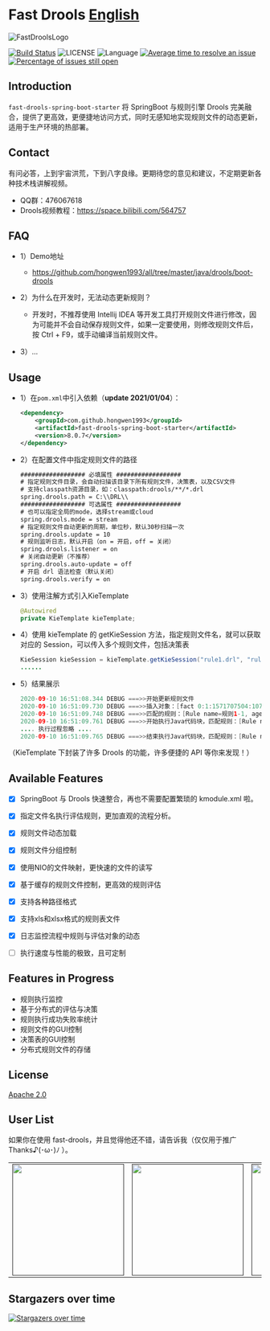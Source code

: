 # Fast Drools [English](./README.md) 


![FastDroolsLogo](https://github.com/hongwen1993/fast-drools-spring-boot-starter/blob/master/logo.png)

[![Build Status](https://travis-ci.org/apache/dubbo.svg?branch=master)](https://github.com/hongwen1993/fast-drools-spring-boot-starter)
![LICENSE](https://img.shields.io/badge/license-Apache--2.0-brightgreen)
![Language](https://img.shields.io/badge/language-JAVA-blue)
[![Average time to resolve an issue](http://isitmaintained.com/badge/resolution/hongwen1993/fast-drools-spring-boot-starter.svg)](http://isitmaintained.com/project/hongwen1993/fast-drools-spring-boot-starter "Average time to resolve an issue")
[![Percentage of issues still open](http://isitmaintained.com/badge/open/hongwen1993/fast-drools-spring-boot-starter.svg)](http://isitmaintained.com/project/hongwen1993/fast-drools-spring-boot-starter "Percentage of issues still open")

## Introduction
`fast-drools-spring-boot-starter` 将 SpringBoot 与规则引擎 Drools 完美融合，提供了更高效，更便捷地访问方式，同时无感知地实现规则文件的动态更新，适用于生产环境的热部署。


## Contact
有问必答，上到宇宙洪荒，下到八字良缘。更期待您的意见和建议，不定期更新各种技术栈讲解视频。

- QQ群：476067618
- Drools视频教程：https://space.bilibili.com/564757


## FAQ
- 1）Demo地址
    - https://github.com/hongwen1993/all/tree/master/java/drools/boot-drools

- 2）为什么在开发时，无法动态更新规则？
    - 开发时，不推荐使用 Intellij IDEA 等开发工具打开规则文件进行修改，因为可能并不会自动保存规则文件，如果一定要使用，则修改规则文件后，按 Ctrl + F9，或手动编译当前规则文件。

- 3）...


## Usage
- 1）在`pom.xml`中引入依赖（**update 2021/01/04**）：

  ```xml
  <dependency>
      <groupId>com.github.hongwen1993</groupId>
      <artifactId>fast-drools-spring-boot-starter</artifactId>
      <version>8.0.7</version>
  </dependency>
  ```
  
- 2）在配置文件中指定规则文件的路径

  ```xml
  ################## 必填属性 ##################
  # 指定规则文件目录，会自动扫描该目录下所有规则文件，决策表，以及CSV文件
  # 支持classpath资源目录，如：classpath:drools/**/*.drl
  spring.drools.path = C:\\DRL\\
  ################## 可选属性 ##################
  # 也可以指定全局的mode，选择stream或cloud
  spring.drools.mode = stream
  # 指定规则文件自动更新的周期，单位秒，默认30秒扫描一次
  spring.drools.update = 10
  # 规则监听日志，默认开启（on = 开启，off = 关闭）
  spring.drools.listener = on
  # 关闭自动更新（不推荐）
  spring.drools.auto-update = off
  # 开启 drl 语法检查（默认关闭）
  spring.drools.verify = on
  ```
  
- 3）使用注解方式引入KieTemplate

  ```java
  @Autowired
  private KieTemplate kieTemplate;
  ```
  
- 4）使用 kieTemplate 的 getKieSession 方法，指定规则文件名，就可以获取对应的 Session，可以传入多个规则文件，包括决策表

  ```java
  KieSession kieSession = kieTemplate.getKieSession("rule1.drl", "rule2.drl");
  ......
  ```
  
- 5）结果展示

  ```java
  2020-09-10 16:51:08.344 DEBUG ===>>开始更新规则文件
  2020-09-10 16:51:09.730 DEBUG ===>>插入对象：[fact 0:1:1571707504:1072693248:1:DEFAULT:NON_TRAIT:java.lang.Double:1.0]；操作规则：null
  2020-09-10 16:51:09.748 DEBUG ===>>匹配的规则：[Rule name=规则1-1, agendaGroup=MAIN, salience=0, no-loop=false]
  2020-09-10 16:51:09.761 DEBUG ===>>开始执行Java代码块，匹配规则：[Rule name=规则1-1, agendaGroup=MAIN, salience=0, no-loop=false]，评估对象：[[fact 0:1:1571707504:1072693248:1:DEFAULT:NON_TRAIT:java.lang.Double:1.0]]
  .... 执行过程忽略 ....
  2020-09-10 16:51:09.765 DEBUG ===>>结束执行Java代码块，匹配规则：[Rule name=规则1-1, agendaGroup=MAIN, salience=0, no-loop=false]，评估对象：[[fact 0:1:1571707504:1072693248:1:DEFAULT:NON_TRAIT:java.lang.Double:1.0]]
  ```

（KieTemplate 下封装了许多 Drools 的功能，许多便捷的 API 等你来发现！）


## Available Features

- [x] SpringBoot 与 Drools 快速整合，再也不需要配置繁琐的 kmodule.xml 啦。
- [x] 指定文件名执行评估规则，更加直观的流程分析。
- [x] 规则文件动态加载
- [x] 规则文件分组控制
- [x] 使用NIO的文件映射，更快速的文件的读写
- [x] 基于缓存的规则文件控制，更高效的规则评估
- [x] 支持各种路径格式
- [x] 支持xls和xlsx格式的规则表文件
- [x] 日志监控流程中规则与评估对象的动态
- [ ] 执行速度与性能的极致，且可定制


## Features in Progress

- 规则执行监控
- 基于分布式的评估与决策
- 规则执行成功失败率统计
- 规则文件的GUI控制
- 决策表的GUI控制
- 分布式规则文件的存储


## License
[Apache 2.0](/LICENSE)


## User List

如果你在使用 fast-drools，并且觉得他还不错，请告诉我（仅仅用于推广 Thanks♪(･ω･)ﾉ ）。


<div>
<table>
  <tbody>
  <tr></tr>
    <tr>
      <td align="center"  valign="middle">
        <a href="" target="_blank">
          <img width="222px"  src="https://s3.ax1x.com/2020/11/19/DKBxde.png">
        </a>
      </td>
      <td align="center"  valign="middle">
        <a href="" target="_blank">
          <img width="222px"  src="https://s3.ax1x.com/2020/11/19/DKyom6.png">
        </a>
      </td>
      <td align="center"  valign="middle">
        <a href="" target="_blank">
          <img width="222px"  src="https://s3.ax1x.com/2020/11/19/DKy5Ox.png">
        </a>
      </td>
      <td align="center"  valign="middle">
        <a href="" target="_blank">
          <img width="222px"  src="https://s3.ax1x.com/2020/11/19/DKy7TO.png">
        </a>
      </td>
      <td align="center"  valign="middle">
        <a href="" target="_blank">
          <img width="222px"  src="https://s3.ax1x.com/2020/11/19/DKyqte.png">
        </a>
      </td>
    </tr>
    <tr></tr>
  </tbody>
</table>
</div>



## Stargazers over time

[![Stargazers over time](https://starchart.cc/hongwen1993/fast-drools-spring-boot-starter)](https://starchart.cc/hongwen1993/fast-drools-spring-boot-starter)


